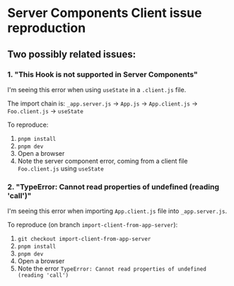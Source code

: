 # Server Components Client issue reproduction

## Two possibly related issues:

### 1. "This Hook is not supported in Server Components"

I'm seeing this error when using `useState` in a `.client.js` file.

The import chain is: `_app.server.js` -> `App.js` -> `App.client.js` -> `Foo.client.js` -> `useState`

To reproduce:

1. `pnpm install`
2. `pnpm dev`
3. Open a browser
4. Note the server component error, coming from a client file `Foo.client.js` using `useState`

### 2. "TypeError: Cannot read properties of undefined (reading 'call')"

I'm seeing this error when importing `App.client.js` file into `_app.server.js`.

To reproduce (on branch `import-client-from-app-server`):

1. `git checkout import-client-from-app-server`
2. `pnpm install`
2. `pnpm dev`
3. Open a browser
4. Note the error `TypeError: Cannot read properties of undefined (reading 'call')`



